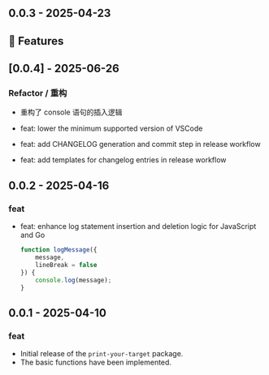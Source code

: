 ## 0.0.3 - 2025-04-23
## 🚀 Features

## [0.0.4] - 2025-06-26

### Refactor / 重构
- 重构了 console 语句的插入逻辑

- feat: lower the minimum supported version of VSCode
- feat: add CHANGELOG generation and commit step in release workflow
- feat: add templates for changelog entries in release workflow


## 0.0.2 - 2025-04-16
### feat
- feat: enhance log statement insertion and deletion logic for JavaScript and Go

	```javascript
	function logMessage({
		message, 
		lineBreak = false
	}) {
		console.log(message);
	}
	```
	

## 0.0.1 - 2025-04-10
### feat
- Initial release of the `print-your-target` package.
- The basic functions have been implemented.